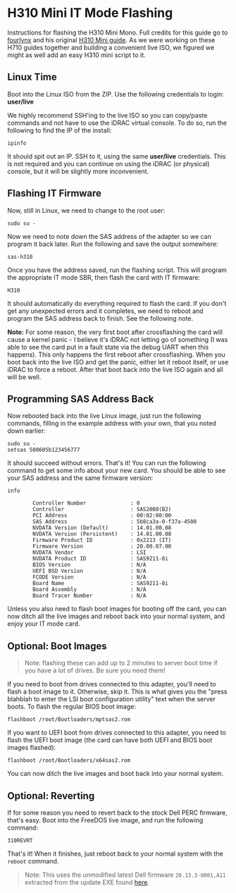 # H310 Mini IT Mode Flashing
Instructions for flashing the H310 Mini Mono. Full credits for this guide go to [fourlynx](mailto:fourlynx@phoxden.net) and his original [H310 Mini guide](https://doku.phoxden.net/pages/viewpage.action?pageId=7208964). As we were working on these H710 guides together and building a convenient live ISO, we figured we might as well add an easy H310 mini script to it.

## Linux Time
Boot into the Linux ISO from the ZIP. Use the following credentials to login: **user/live**

We highly recommend SSH'ing to the live ISO so you can copy/paste commands and not have to use the iDRAC virtual console. To do so, run the following to find the IP of the install:
```
ipinfo
```
It should spit out an IP. SSH to it, using the same **user/live** credentials. This is not required and you can continue on using the iDRAC (or physical) console, but it will be slightly more inconvenient.

## Flashing IT Firmware
Now, still in Linux, we need to change to the root user:
```
sudo su -
```
Now we need to note down the SAS address of the adapter so we can program it back later. Run the following and save the output somewhere:
```
sas-h310
```
Once you have the address saved, run the flashing script. This will program the appropriate IT mode SBR, then flash the card with IT firmware:

```
H310
```
It should automatically do everything required to flash the card. If you don't get any unexpected errors and it completes, we need to reboot and program the SAS address back to finish. See the following note.

**Note:** For some reason, the very first boot after crossflashing the card will cause a kernel panic - I believe it's iDRAC not letting go of something (I was able to see the card put in a fault state via the debug UART when this happens). This only happens the first reboot after crossflashing. When you boot back into the live ISO and get the panic, either let it reboot itself, or use iDRAC to force a reboot. After that boot back into the live ISO again and all will be well.

## Programming SAS Address Back

Now rebooted back into the live Linux image, just run the following commands, filling in the example address with your own, that you noted down earlier:
```
sudo su -
setsas 500605b123456777
```
It should succeed without errors. That's it! You can run the following command to get some info about your new card. You should be able to see your SAS address and the same firmware version:
```
info
```

```
        Controller Number              : 0
        Controller                     : SAS2008(B2)
        PCI Address                    : 00:02:00:00
        SAS Address                    : 5b8ca3a-0-f37a-4500
        NVDATA Version (Default)       : 14.01.00.08
        NVDATA Version (Persistent)    : 14.01.00.08
        Firmware Product ID            : 0x2213 (IT)
        Firmware Version               : 20.00.07.00
        NVDATA Vendor                  : LSI
        NVDATA Product ID              : SAS9211-8i
        BIOS Version                   : N/A
        UEFI BSD Version               : N/A
        FCODE Version                  : N/A
        Board Name                     : SAS9211-8i
        Board Assembly                 : N/A
        Board Tracer Number            : N/A
```
Unless you also need to flash boot images for booting off the card, you can now ditch all the live images and reboot back into your normal system, and enjoy your IT mode card.

## Optional: Boot Images
>Note: flashing these can add up to 2 minutes to server boot time if you have a lot of drives. Be sure you need them!

If you need to boot from drives connected to this adapter, you'll need to flash a boot image to it. Otherwise, skip it. This is what gives you the "press blahblah to enter the LSI boot configuration utility" text when the server boots. To flash the regular BIOS boot image:
```
flashboot /root/Bootloaders/mptsas2.rom
```
If you want to UEFI boot from drives connected to this adapter, you need to flash the UEFI boot image (the card can have both UEFI and BIOS boot images flashed):
```
flashboot /root/Bootloaders/x64sas2.rom
```
You can now ditch the live images and boot back into your normal system.

## Optional: Reverting
If for some reason you need to revert back to the stock Dell PERC firmware, that's easy. Boot into the FreeDOS live image, and run the following command:
```
310REVRT
```
That's it! When it finishes, just reboot back to your normal system with the `reboot` command.
>Note: This uses the unmodified latest Dell firmware `20.13.3-0001,A11` extracted from the update EXE found [here](https://www.dell.com/support/home/us/en/04/drivers/driversdetails?driverid=yp0nf&oscode=ws8r2&productcode=poweredge-r720).